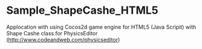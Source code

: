 Sample_ShapeCashe_HTML5
=======================

Applocation with using Cocos2d game engine for HTML5 (Java Scripit) with Shape Cashe class for PhysicsEditor (http://www.codeandweb.com/physicseditor)
